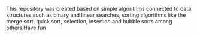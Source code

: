 This repository was created based on simple algorithms connected to data structures such as binary and linear searches, sorting algorithms like the merge sort, quick sort, selection, insertion and bubble sorts among others.Have fun
